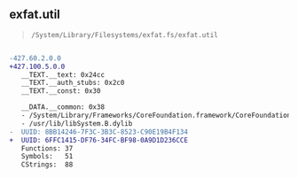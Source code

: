 ## exfat.util

> `/System/Library/Filesystems/exfat.fs/exfat.util`

```diff

-427.60.2.0.0
+427.100.5.0.0
   __TEXT.__text: 0x24cc
   __TEXT.__auth_stubs: 0x2c0
   __TEXT.__const: 0x30

   __DATA.__common: 0x38
   - /System/Library/Frameworks/CoreFoundation.framework/CoreFoundation
   - /usr/lib/libSystem.B.dylib
-  UUID: 8BB14246-7F3C-3B3C-8523-C90E19B4F134
+  UUID: 6FFC1415-DF76-34FC-BF98-0A9D1D236CCE
   Functions: 37
   Symbols:   51
   CStrings:  88

```
